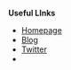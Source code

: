 
**Useful LInks**
* [Homepage](http://code.visualstudio.com/updates)
* [Blog](http://blogs.msdn.com/b/vscode/)
* [Twitter](https://twitter.com/code)
* 